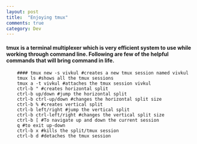 ```yaml
---
layout: post
title:  "Enjoying tmux"
comments: true
category: Dev
---
```


#### tmux is a terminal multiplexer which is very efficient system to use while working through command line. Following are few of the helpful commands that will bring command in life.

~~~~
	#### tmux new -s vivkul #creates a new tmux session named vivkul
	tmux ls #shows all the tmux sessions
	tmux a -t vivkul #attaches the tmux session vivkul
	ctrl-b " #creates horizontal split
	ctrl-b up/down #jump the horizontal split
	ctrl-b ctrl-up/down #changes the horizontal split size
	ctrl-b % #creates vertical split
	ctrl-b left/right #jump the vertical split
	ctrl-b ctrl-left/right #changes the vertical split size
	ctrl-b [ #To navigate up and down the current session
	q #to exit up-down
	ctrl-b x #kills the split/tmux session
	ctrl-b d #detaches the tmux session
~~~~
